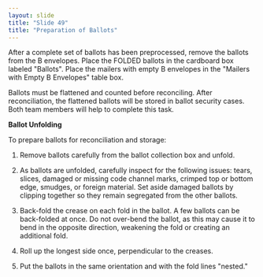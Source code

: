 ```yaml
---
layout: slide
title: "Slide 49"
title: "Preparation of Ballots"
---
```


After a complete set of ballots has been preprocessed, remove the ballots from the B envelopes. Place the FOLDED ballots in the cardboard box labeled "Ballots". Place the mailers with empty B envelopes in the "Mailers with Empty B Envelopes" table box.

Ballots must be flattened and counted before reconciling. After reconciliation, the flattened ballots will be stored in ballot security cases. Both team members will help to complete this task.

**Ballot Unfolding**

To prepare ballots for reconciliation and storage:

1. Remove ballots carefully from the ballot collection box and unfold.

2. As ballots are unfolded, carefully inspect for the following issues: tears, slices, damaged or missing code channel marks, crimped top or bottom edge, smudges, or foreign material. Set aside damaged ballots by clipping together so they remain segregated from the other ballots.

3. Back-fold the crease on each fold in the ballot. A few ballots can be back-folded at once. Do not over-bend the ballot, as this may cause it to bend in the opposite direction, weakening the fold or creating an additional fold.

4. Roll up the longest side once, perpendicular to the creases.

5. Put the ballots in the same orientation and with the fold lines "nested."
